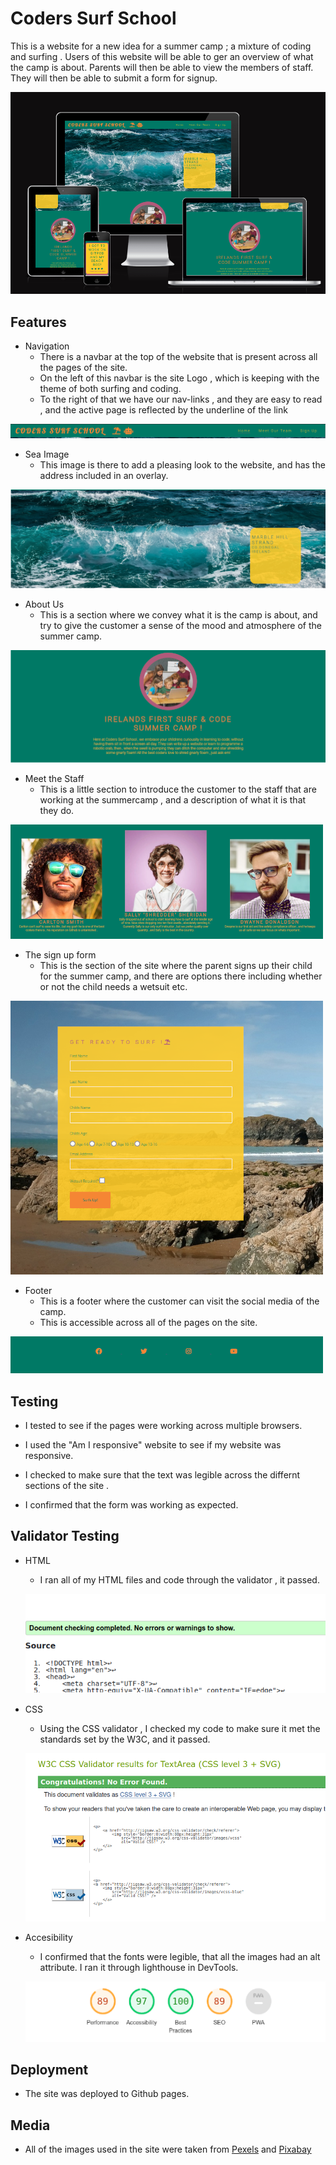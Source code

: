 # Coders Surf School

This is a website for a new idea for a summer camp ; a mixture of coding and surfing . 
Users of this website will be able to ger an overview of what the camp is about. 
Parents will then be able to view the members of staff. 
They will then be able to submit a form for signup.

![Am_I_resposive](assets/images/readme_images/amiresponsive.png)

## Features

- Navigation 
    - There is a navbar at the top of the website that is present across all the pages of the site. 
    - On the left of this navbar is the site Logo , which is keeping with the theme of both surfing and coding. 
    - To the right of that we have our nav-links , and they are easy to read , and the active page is reflected by the underline of the link

![Navbar](assets/images/readme_images/header.png)

- Sea Image
    - This image is there to add a pleasing look to the website, 
    and has the address included in an overlay.

![SeaImage](assets/images/readme_images/seaimage.png)

- About Us 
    - This is a section where we convey what it is the camp is about, and try to give the customer a sense of the mood and atmosphere of the summer camp.

![About](assets/images/readme_images/aboutsection.png)


- Meet the Staff 
    - This is a little section to introduce the customer to the staff that are working at the summercamp , and a description of what it is that they do.

![Meet](assets/images/readme_images/meetthestaff.png)

- The sign up form
    - This is the section of the site where the parent signs up their child for the summer camp, and there are options there including whether or not the child needs a wetsuit etc.

![Signup](assets/images/readme_images/formsection.png)

- Footer
    - This is a footer where the customer can visit the social media of the camp.
    - This is accessible across all of the pages on the site.

![Form](assets/images/readme_images/footersection.png)

## Testing 

- I tested to see if the pages were working across multiple browsers.

- I used the "Am I responsive" website to see if my website was responsive.

- I checked to make sure that the text was legible across the differnt sections of the site . 

- I confirmed that the form was working as expected.

## Validator Testing 

- HTML 
    - I ran all of my HTML files and code through the validator , it passed.

    ![html](assets/images/readme_images/htmlpassed.png)

- CSS 
    - Using the CSS validator , I checked my code to make sure it met the standards set by the W3C, and it passed.

    ![css](assets/images/readme_images/cssvalidation.png)


- Accesibility
    - I confirmed that the fonts were legible, that all the images had an alt attribute. I ran it through lighthouse in DevTools.

    ![Lighthouse](assets/images/readme_images/lighthouse.png)

## Deployment

- The site was deployed to Github pages.

## Media
-  All of the images used in the site were taken from [Pexels](https://www.pexels.com) and [Pixabay](https://pixabay.com/)



